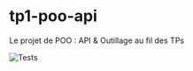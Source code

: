 # tp1-poo-api

Le projet de POO : API & Outillage au fil des TPs

![Tests]([https://github.com/MaximeEtu/tp1-poo-api/blob/main/maven.yml/badge.svg](https://github.com/MaximeEtu/tp1-poo-api/actions/workflows/learn-github-action.yml/badge.svg))
